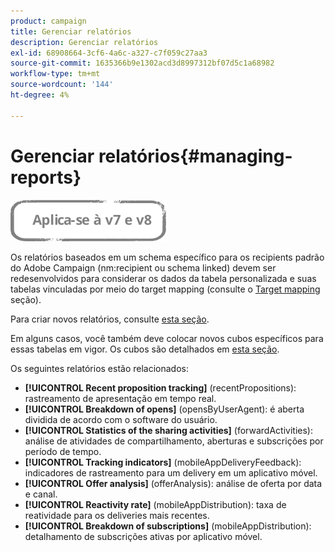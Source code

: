```yaml
---
product: campaign
title: Gerenciar relatórios
description: Gerenciar relatórios
exl-id: 68908664-3cf6-4a6c-a327-c7f059c27aa3
source-git-commit: 1635366b9e1302acd3d8997312bf07d5c1a68982
workflow-type: tm+mt
source-wordcount: '144'
ht-degree: 4%

---
```


# Gerenciar relatórios{#managing-reports}

![](../../assets/common.svg)

Os relatórios baseados em um schema específico para os recipients padrão do Adobe Campaign (nm:recipient ou schema linked) devem ser redesenvolvidos para considerar os dados da tabela personalizada e suas tabelas vinculadas por meio do target mapping (consulte o [Target mapping](../../configuration/using/target-mapping.md) seção).

Para criar novos relatórios, consulte [esta seção](../../reporting/using/about-reports-creation-in-campaign.md).

Em alguns casos, você também deve colocar novos cubos específicos para essas tabelas em vigor. Os cubos são detalhados em [esta seção](../../reporting/using/ac-cubes.md).

Os seguintes relatórios estão relacionados:

* **[!UICONTROL Recent proposition tracking]** (recentPropositions): rastreamento de apresentação em tempo real.
* **[!UICONTROL Breakdown of opens]** (opensByUserAgent): é aberta dividida de acordo com o software do usuário.
* **[!UICONTROL Statistics of the sharing activities]** (forwardActivities): análise de atividades de compartilhamento, aberturas e subscrições por período de tempo.
* **[!UICONTROL Tracking indicators]** (mobileAppDeliveryFeedback): indicadores de rastreamento para um delivery em um aplicativo móvel.
* **[!UICONTROL Offer analysis]** (offerAnalysis): análise de oferta por data e canal.
* **[!UICONTROL Reactivity rate]** (mobileAppDistribution): taxa de reatividade para os deliveries mais recentes.
* **[!UICONTROL Breakdown of subscriptions]** (mobileAppDistribution): detalhamento de subscrições ativas por aplicativo móvel.
